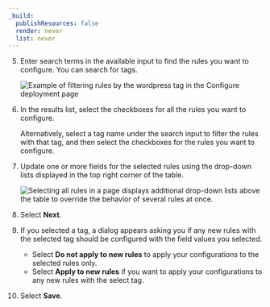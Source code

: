 ```yaml
---
_build:
  publishResources: false
  render: never
  list: never
---
```


5. Enter search terms in the available input to find the rules you want to configure. You can search for tags.

    ![Example of filtering rules by the wordpress tag in the Configure deployment page](/images/waf/waf-selected-tag.png)

6. In the results list, select the checkboxes for all the rules you want to configure.

    Alternatively, select a tag name under the search input to filter the rules with that tag, and then select the checkboxes for the rules you want to configure.

7. Update one or more fields for the selected rules using the drop-down lists displayed in the top right corner of the table.

    ![Selecting all rules in a page displays additional drop-down lists above the table to override the behavior of several rules at once.](/images/waf/waf-modify-selected-rules.png)

8. Select **Next**.

9. If you selected a tag, a dialog appears asking you if any new rules with the selected tag should be configured with the field values you selected.

    * Select **Do not apply to new rules** to apply your configurations to the selected rules only.
    * Select **Apply to new rules** if you want to apply your configurations to any new rules with the select tag.

10. Select **Save**.

